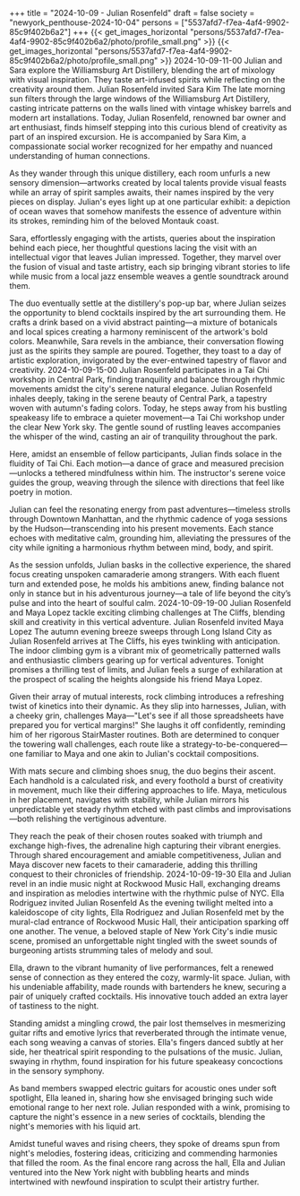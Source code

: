+++
title = "2024-10-09 - Julian Rosenfeld"
draft = false
society = "newyork_penthouse-2024-10-04"
persons = ["5537afd7-f7ea-4af4-9902-85c9f402b6a2"]
+++
{{< get_images_horizontal "persons/5537afd7-f7ea-4af4-9902-85c9f402b6a2/photo/profile_small.png" >}}
{{< get_images_horizontal "persons/5537afd7-f7ea-4af4-9902-85c9f402b6a2/photo/profile_small.png" >}}
2024-10-09-11-00
Julian and Sara explore the Williamsburg Art Distillery, blending the art of mixology with visual inspiration. They taste art-infused spirits while reflecting on the creativity around them.
Julian Rosenfeld invited Sara Kim
The late morning sun filters through the large windows of the Williamsburg Art Distillery, casting intricate patterns on the walls lined with vintage whiskey barrels and modern art installations. Today, Julian Rosenfeld, renowned bar owner and art enthusiast, finds himself stepping into this curious blend of creativity as part of an inspired excursion. He is accompanied by Sara Kim, a compassionate social worker recognized for her empathy and nuanced understanding of human connections.

As they wander through this unique distillery, each room unfurls a new sensory dimension—artworks created by local talents provide visual feasts while an array of spirit samples awaits, their names inspired by the very pieces on display. Julian's eyes light up at one particular exhibit: a depiction of ocean waves that somehow manifests the essence of adventure within its strokes, reminding him of the beloved Montauk coast.

Sara, effortlessly engaging with the artists, queries about the inspiration behind each piece, her thoughtful questions lacing the visit with an intellectual vigor that leaves Julian impressed. Together, they marvel over the fusion of visual and taste artistry, each sip bringing vibrant stories to life while music from a local jazz ensemble weaves a gentle soundtrack around them.

The duo eventually settle at the distillery's pop-up bar, where Julian seizes the opportunity to blend cocktails inspired by the art surrounding them. He crafts a drink based on a vivid abstract painting—a mixture of botanicals and local spices creating a harmony reminiscent of the artwork's bold colors. Meanwhile, Sara revels in the ambiance, their conversation flowing just as the spirits they sample are poured. Together, they toast to a day of artistic exploration, invigorated by the ever-entwined tapestry of flavor and creativity.
2024-10-09-15-00
Julian Rosenfeld participates in a Tai Chi workshop in Central Park, finding tranquility and balance through rhythmic movements amidst the city's serene natural elegance.
Julian Rosenfeld inhales deeply, taking in the serene beauty of Central Park, a tapestry woven with autumn's fading colors. Today, he steps away from his bustling speakeasy life to embrace a quieter movement—a Tai Chi workshop under the clear New York sky. The gentle sound of rustling leaves accompanies the whisper of the wind, casting an air of tranquility throughout the park.

Here, amidst an ensemble of fellow participants, Julian finds solace in the fluidity of Tai Chi. Each motion—a dance of grace and measured precision—unlocks a tethered mindfulness within him. The instructor's serene voice guides the group, weaving through the silence with directions that feel like poetry in motion.

Julian can feel the resonating energy from past adventures—timeless strolls through Downtown Manhattan, and the rhythmic cadence of yoga sessions by the Hudson—transcending into his present movements. Each stance echoes with meditative calm, grounding him, alleviating the pressures of the city while igniting a harmonious rhythm between mind, body, and spirit.

As the session unfolds, Julian basks in the collective experience, the shared focus creating unspoken camaraderie among strangers. With each fluent turn and extended pose, he molds his ambitions anew, finding balance not only in stance but in his adventurous journey—a tale of life beyond the city’s pulse and into the heart of soulful calm.
2024-10-09-19-00
Julian Rosenfeld and Maya Lopez tackle exciting climbing challenges at The Cliffs, blending skill and creativity in this vertical adventure.
Julian Rosenfeld invited Maya Lopez
The autumn evening breeze sweeps through Long Island City as Julian Rosenfeld arrives at The Cliffs, his eyes twinkling with anticipation. The indoor climbing gym is a vibrant mix of geometrically patterned walls and enthusiastic climbers gearing up for vertical adventures. Tonight promises a thrilling test of limits, and Julian feels a surge of exhilaration at the prospect of scaling the heights alongside his friend Maya Lopez. 

Given their array of mutual interests, rock climbing introduces a refreshing twist of kinetics into their dynamic. As they slip into harnesses, Julian, with a cheeky grin, challenges Maya—"Let's see if all those spreadsheets have prepared you for vertical margins!" She laughs it off confidently, reminding him of her rigorous StairMaster routines. Both are determined to conquer the towering wall challenges, each route like a strategy-to-be-conquered—one familiar to Maya and one akin to Julian's cocktail compositions.

With mats secure and climbing shoes snug, the duo begins their ascent. Each handhold is a calculated risk, and every foothold a burst of creativity in movement, much like their differing approaches to life. Maya, meticulous in her placement, navigates with stability, while Julian mirrors his unpredictable yet steady rhythm etched with past climbs and improvisations—both relishing the vertiginous adventure.

They reach the peak of their chosen routes soaked with triumph and exchange high-fives, the adrenaline high capturing their vibrant energies. Through shared encouragement and amiable competitiveness, Julian and Maya discover new facets to their camaraderie, adding this thrilling conquest to their chronicles of friendship.
2024-10-09-19-30
Ella and Julian revel in an indie music night at Rockwood Music Hall, exchanging dreams and inspiration as melodies intertwine with the rhythmic pulse of NYC.
Ella Rodriguez invited Julian Rosenfeld
As the evening twilight melted into a kaleidoscope of city lights, Ella Rodriguez and Julian Rosenfeld met by the mural-clad entrance of Rockwood Music Hall, their anticipation sparking off one another. The venue, a beloved staple of New York City's indie music scene, promised an unforgettable night tingled with the sweet sounds of burgeoning artists strumming tales of melody and soul.

Ella, drawn to the vibrant humanity of live performances, felt a renewed sense of connection as they entered the cozy, warmly-lit space. Julian, with his undeniable affability, made rounds with bartenders he knew, securing a pair of uniquely crafted cocktails. His innovative touch added an extra layer of tastiness to the night.

Standing amidst a mingling crowd, the pair lost themselves in mesmerizing guitar rifts and emotive lyrics that reverberated through the intimate venue, each song weaving a canvas of stories. Ella's fingers danced subtly at her side, her theatrical spirit responding to the pulsations of the music. Julian, swaying in rhythm, found inspiration for his future speakeasy concoctions in the sensory symphony.

As band members swapped electric guitars for acoustic ones under soft spotlight, Ella leaned in, sharing how she envisaged bringing such wide emotional range to her next role. Julian responded with a wink, promising to capture the night's essence in a new series of cocktails, blending the night's memories with his liquid art.

Amidst tuneful waves and rising cheers, they spoke of dreams spun from night's melodies, fostering ideas, criticizing and commending harmonies that filled the room. As the final encore rang across the hall, Ella and Julian ventured into the New York night with bubbling hearts and minds intertwined with newfound inspiration to sculpt their artistry further.
